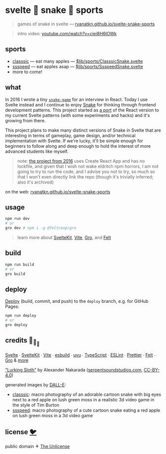 # svelte 🐍 snake 🐍 sports

> games of snake in svelte —
> [ryanatkn.github.io/svelte-snake-sports](https://ryanatkn.github.io/svelte-snake-sports)

> intro video: [youtube.com/watch?v=ciei8H6IOWk](https://www.youtube.com/watch?v=ciei8H6IOWk)

## sports

- [classsic](https://ryanatkn.github.io/svelte-snake-sports/classsic) — eat many apples —
  [$lib/sports/ClasssicSnake.svelte](/src/lib/sports/classsic/ClasssicSnake.svelte)
- [ssspeed](https://ryanatkn.github.io/svelte-snake-sports/ssspeed) — eat apples asap —
  [$lib/sports/SsspeedSnake.svelte](/src/lib/sports/ssspeed/SsspeedSnake.svelte)
- more to come!

## what

In 2016 I wrote a tiny [`snake-game`](https://ryanatkn.github.io/snake-game)
for an interview in React. Today I use Svelte instead and I continue to enjoy
[Snake](https://en.wikipedia.org/wiki/Snake_game)
for thinking through frontend development patterns.
This project started as
<a href="https://ryanatkn.github.io/svelte-snake-sports/classsic">a port</a>
of the React version to my current Svelte patterns (with some experiments and hacks)
and it's growing from there.

This project plans to make many distinct versions of Snake in Svelte that are
interesting in terms of gameplay, game design, and/or technical implementation with Svelte.
If we're lucky, it'll be simple enough for beginners to follow along
and deep enough to hold the interest of more advanced students like myself.

> note: [the project from 2016](https://ryanatkn.github.io/snake-game)
> uses Create React App and has no lockfile,
> and given that I wish not wake eldritch npm horrors,
> I am not going to try to run the code, and I advise you not to try,
> so much so that I won't even directly link the repo
> (though it's trivially inferred; also it's archived)

on the web:
[ryanatkn.github.io/svelte-snake-sports](https://ryanatkn.github.io/svelte-snake-sports)

## usage

```bash
npm run dev
# or
gro dev # npm i -g @feltcoop/gro
```

> learn more about [SvelteKit](https://github.com/sveltejs/kit),
> [Vite](https://github.com/vitejs/vite), [Gro](https://github.com/feltcoop/gro),
> and [Felt](https://github.com/feltcoop/felt)

## build

```bash
npm run build
# or
gro build
```

## deploy

[Deploy](https://github.com/feltcoop/gro/blob/main/src/docs/deploy.md)
(build, commit, and push) to the `deploy` branch, e.g. for GitHub Pages:

```bash
npm run deploy
# or
gro deploy
```

## credits 🐢<sub>🐢</sub><sub><sub>🐢</sub></sub>

[Svelte](https://github.com/sveltejs/svelte) ∙
[SvelteKit](https://github.com/sveltejs/kit) ∙
[Vite](https://github.com/vitejs/vite) ∙
[esbuild](https://github.com/evanw/esbuild) ∙
[uvu](https://github.com/lukeed/uvu) ∙
[TypeScript](https://github.com/microsoft/TypeScript) ∙
[ESLint](https://github.com/eslint/eslint) ∙
[Prettier](https://github.com/prettier/prettier) ∙
[Felt](https://github.com/feltcoop/felt) ∙
[Gro](https://github.com/feltcoop/gro)
& [more](package.json)

["Lurking Sloth"](/src/static/assets/Alexander_Nakarada__Lurking_Sloth.mp3)
by Alexander Nakarada
([serpentsoundstudios.com](https://www.serpentsoundstudios.com/),
[CC-BY-4.0](https://creativecommons.org/licenses/by/4.0/))

generated images by [DALL-E](https://wikipedia.org/wiki/DALL-E):

- [classsic](/src/static/assets/classsic.webp):
  macro photography of an adorable cartoon snake with big eyes next to a red apple on lush green moss in a realistic 3d video game in the style of Tim Burton
- [ssspeed](/src/static/assets/ssspeed.webp):
  macro photography of a cute cartoon snake eating a red apple on lush green moss in a 3d video game

## license [🐦](https://wikipedia.org/wiki/Free_and_open-source_software)

public domain ⚘ [The Unlicense](license)
